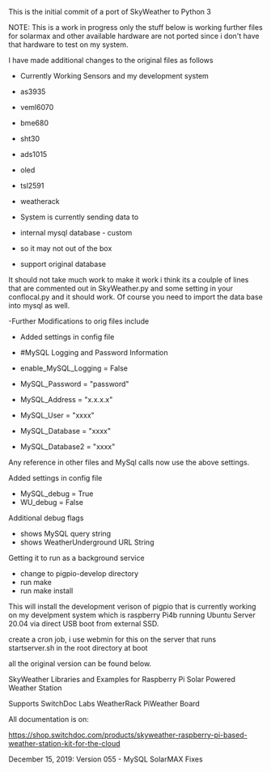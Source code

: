 This is the initial commit of a port of SkyWeather to Python 3

NOTE: This is a work in progress only the stuff below is working
further files for solarmax and other available hardware are not
ported since i don't have that hardware to test on my system.

I have made additional changes to the original files as follows

- Currently Working Sensors and my development system

- as3935
- veml6070
- bme680
- sht30
- ads1015
- oled
- tsl2591
- weatherack

- System is currently sending data to 

- internal mysql database - custom
- so it may not out of the box 
- support original database

It should not take much work to make it work
i think its a coulple of lines that are commented
out in SkyWeather.py and some setting in your 
conflocal.py and it should work. Of course you need
to import the data base into mysql as well.

-Further Modifications to orig files include

- Added settings in config file

- #MySQL Logging and Password Information
- enable_MySQL_Logging = False
- MySQL_Password = "password"
- MySQL_Address = "x.x.x.x"
- MySQL_User = "xxxx"
- MySQL_Database = "xxxx"
- MySQL_Database2 = "xxxx"

Any reference in other files and MySql 
calls now use the above settings.

Added settings in config file

- MySQL_debug = True
- WU_debug = False

Additional debug flags
- shows MySQL query string
- shows WeatherUnderground URL String

Getting it to run as a background service

 - change to pigpio-develop directory 
 - run make
 - run make install
 
 This will install the development verison
 of pigpio that is currently working on my
 develpment system which is raspberry Pi4b
 running Ubuntu Server 20.04 via direct USB
 boot from external SSD.
 
 create a cron job, i use webmin for this
 on the server that runs startserver.sh
 in the root directory at boot
 
 
 all the original version can be found below.
 
 
SkyWeather Libraries and Examples for Raspberry Pi Solar Powered Weather Station<BR>

Supports SwitchDoc Labs WeatherRack PiWeather Board <BR> 

All documentation is on:<BR>

https://shop.switchdoc.com/products/skyweather-raspberry-pi-based-weather-station-kit-for-the-cloud

December 15, 2019: Version 055 - MySQL SolarMAX Fixes




